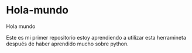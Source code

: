 # Hola-mundo
Hola mundo

Este es mi primer repositorio
estoy aprendiendo a utilizar esta herramineta después de haber aprendido mucho sobre python.
